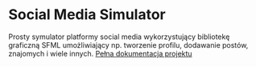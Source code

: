 # Social Media Simulator
Prosty symulator platformy social media wykorzystujący bibliotekę graficzną SFML umożliwiający np. tworzenie profilu, dodawanie postów, znajomych i wiele innych.
[Pełna dokumentacja projektu]([https://www.google.com](https://docs.google.com/document/u/1/d/e/2PACX-1vTVr4x_fb5FMt5Gi7com_9VIkGspAruJyTQbpbYhmtP-AAwAU8aPDUpDRsSiU2-BqLkB8HEaerxqZsW/pub))
